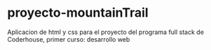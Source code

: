 # proyecto-mountainTrail
Aplicacion de html  y css para el proyecto del programa full stack de Coderhouse, primer curso: desarrollo web 
